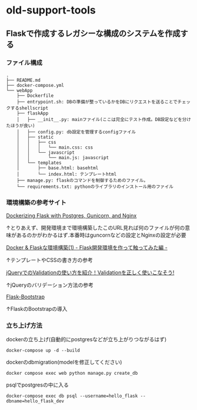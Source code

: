 # old-support-tools

## Flaskで作成するレガシーな構成のシステムを作成する

### ファイル構成
```
.
├── README.md
├── docker-compose.yml
└── webApp
    ├── Dockerfile
    ├── entrypoint.sh: DBの準備が整っているかをDBにリクエストを送ることでチェックするshellscript
    ├── flaskApp
    │   ├── __init__.py: mainファイル(ここは完全にテスト作成。DB設定などを分けたほうが良い)
    │   ├── config.py: db設定を管理するconfigファイル
    │   ├── static
    │   │   ├── css
    │   │   │   └── main.css: css
    │   │   └── javascript
    │   │       └── main.js: javascript
    │   └── templates
    │       ├── base.html: basehtml
    │       └── index.html: テンプレートhtml
    ├── manage.py: flaskのコマンドを制御するためのファイル。
    └── requirements.txt: pythonのライブラリのインストール用のファイル
```

### 環境構築の参考サイト

[Dockerizing Flask with Postgres, Gunicorn, and Nginx](https://testdriven.io/blog/dockerizing-flask-with-postgres-gunicorn-and-nginx/)

↑とりあえず、開発環境まで環境構築したこのURL見れば何のファイルが何の意味があるのかがわかるはず.本番時はguncornなどの設定とNginxの設定が必要

[Docker & Flaskな環境構築(1) - Flask開発環境を作って触ってみた編 -](https://ameblo.jp/kazusa-g/entry-12592477686.html)

↑テンプレートやCSSの書き方の参考

[jQueryでのValidationの使い方を紹介！Validationを正しく使いこなそう!](https://www.fenet.jp/dotnet/column/language/6662/)

↑jQueryのバリデーション方法の参考

[Flask-Bootstrap](https://pythonhosted.org/Flask-Bootstrap/basic-usage.html)

↑FlaskのBootstrapの導入

### 立ち上げ方法


dockerの立ち上げ(自動的にpostgresなどが立ち上がりつながるはず)
```
docker-compose up -d --build
```

dockerのdbmigration(modelを修正してください)
```
docker compose exec web python manage.py create_db
```

psqlでpostgresの中に入る
```
docker-compose exec db psql --username=hello_flask --dbname=hello_flask_dev
```